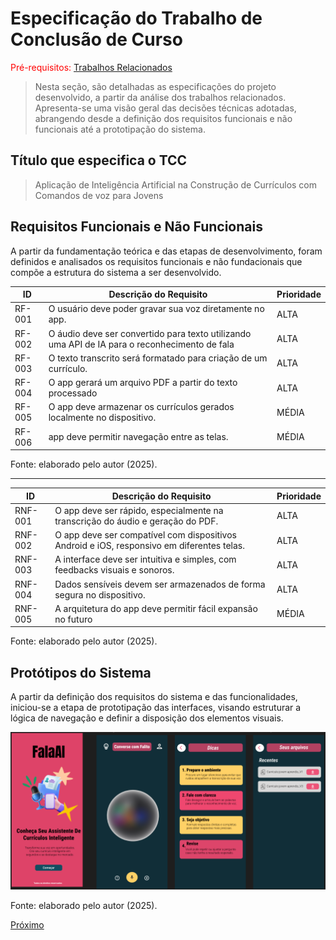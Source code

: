 # Especificação do Trabalho de Conclusão de Curso

<span style="color:red">Pré-requisitos: <a href="2-TrabalhosRelacionados.md"> Trabalhos Relacionados</a></span>

> Nesta seção, são detalhadas as especificações do projeto desenvolvido, a partir da análise dos trabalhos relacionados. Apresenta-se uma visão geral das decisões técnicas adotadas, abrangendo desde a definição dos requisitos funcionais e não funcionais até a prototipação do sistema.

## Título que especifica o TCC
> Aplicação de Inteligência Artificial na Construção de Currículos com Comandos de voz para Jovens

## Requisitos Funcionais e Não Funcionais

A partir da fundamentação teórica e das etapas de desenvolvimento, foram definidos e
analisados os requisitos funcionais e não fundacionais que compõe a estrutura do sistema a ser desenvolvido.

|ID    | Descrição do Requisito  | Prioridade |
|------|-----------------------------------------|----|
|RF-001| O usuário deve poder gravar sua voz diretamente no app. | ALTA | 
|RF-002| O áudio deve ser convertido para texto utilizando uma API de IA para o reconhecimento de fala  | ALTA |
|RF-003| O texto transcrito será formatado para criação de um currículo. | ALTA |
|RF-004| O app gerará um arquivo PDF a partir do texto processado | ALTA |
|RF-005| O app deve armazenar os currículos gerados localmente no dispositivo. | MÉDIA|
|RF-006| app deve permitir navegação entre as telas. | MÉDIA|

Fonte: elaborado pelo autor (2025).

---

|ID     | Descrição do Requisito  |Prioridade |
|-------|-------------------------|----|
|RNF-001| O app deve ser rápido, especialmente na transcrição do áudio e geração do PDF.|  ALTA| 
|RNF-002| O app deve ser compatível com dispositivos Android e iOS, responsivo em diferentes telas. |  ALTA | 
|RNF-003| A interface deve ser intuitiva e simples, com feedbacks visuais e sonoros. |  ALTA | 
|RNF-004| Dados sensíveis devem ser armazenados de forma segura no dispositivo.|  ALTA | 
|RNF-005| A arquitetura do app deve permitir fácil expansão no futuro|  MÉDIA | 

Fonte: elaborado pelo autor (2025).


## Protótipos do Sistema

A partir da definição dos requisitos do sistema e das funcionalidades, iniciou-se a etapa de prototipação das interfaces, visando estruturar a lógica de navegação e definir a disposição dos elementos visuais.

![prototipos_app.png](imagem/prototipos_app.png)

Fonte: elaborado pelo autor (2025).



[Próximo](./4-Metodologia.md)

